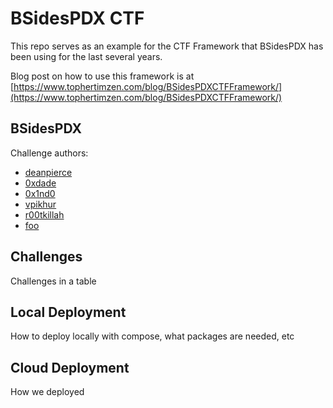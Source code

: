 # BSidesPDX CTF <YEAR>
  
This repo serves as an example for the CTF Framework that BSidesPDX has been using for the last several years.

Blog post on how to use this framework is at [https://www.tophertimzen.com/blog/BSidesPDXCTFFramework/](https://www.tophertimzen.com/blog/BSidesPDXCTFFramework/)

## BSidesPDX

Challenge authors:
- [deanpierce](https://twitter.com/deanpierce)
- [0xdade](https://twitter.com/0xdade)
- [0x1nd0](https://twitter.com/0x1nd0)
- [vpikhur](https://twitter.com/vpikhur)
- [r00tkillah](https://twitter.com/r00tkillah)
- [foo]()

## Challenges

Challenges in a table

## Local Deployment

How to deploy locally with compose, what packages are needed, etc

## Cloud Deployment

How we deployed
